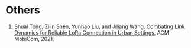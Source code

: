 # Others

1. Shuai Tong, Zilin Shen, Yunhao Liu, and Jiliang Wang, [Combating Link Dynamics for Reliable LoRa Connection in Urban Settings](https://dl.acm.org/doi/abs/10.1145/3447993.3483250), ACM MobiCom, 2021.
